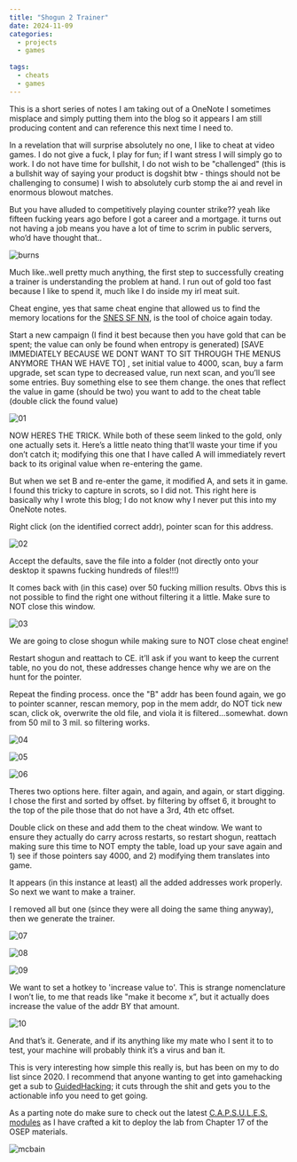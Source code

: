 ```yaml
---
title: "Shogun 2 Trainer"
date: 2024-11-09
categories:
  - projects
  - games
  
tags:
  - cheats
  - games
---
```


This is a short series of notes I am taking out of a OneNote I sometimes misplace and simply putting them into the blog so it appears I am still producing content and can reference this next time I need to.

In a revelation that will surprise absolutely no one, I like to cheat at video games. I do not give a fuck, I play for fun; if I want stress I will simply go to work. I do not have time for bullshit, I do not wish to be "challenged" (this is a bullshit way of saying your product is dogshit btw - things should not be challenging to consume) I wish to absolutely curb stomp the ai and revel in enormous blowout matches.

But you have alluded to competitively playing counter strike?? yeah like fifteen fucking years ago before I got a career and a mortgage. it turns out not having a job means you have a lot of time to scrim in public servers, who’d have thought that..

![burns](/assets/images/trainer/burns_cheat.jpg)

Much like..well pretty much anything, the first step to successfully creating a trainer is understanding the problem at hand. I run out of gold too fast because I like to spend it, much like I do inside my irl meat suit.

Cheat engine, yes that same cheat engine that allowed us to find the memory locations for the [SNES SF NN](https://onecloudemoji.github.io/projects/games/sf-nn/), is the tool of choice again today.

Start a new campaign (I find it best because then you have gold that can be spent; the value can only be found when entropy is generated) [SAVE IMMEDIATELY BECAUSE WE DONT WANT TO SIT THROUGH THE MENUS ANYMORE THAN WE HAVE TO] , set initial value to 4000, scan, buy a farm upgrade, set scan type to decreased value, run next scan, and you’ll see some entries. Buy something else to see them change. the ones that reflect the value in game (should be two) you want to add to the cheat table (double click the found value)

![01](/assets/images/trainer/01.jpg)

NOW HERES THE TRICK. While both of these seem linked to the gold, only one actually sets it. Here’s a little neato thing that’ll waste your time if you don’t catch it; modifying this one that I have called A will immediately revert back to its original value when re-entering the game.

But when we set B and re-enter the game, it modified A, and sets it in game. I found this tricky to capture in scrots, so I did not. This right here is basically why I wrote this blog; I do not know why I never put this into my OneNote notes.

Right click (on the identified correct addr), pointer scan for this address. 

![02](/assets/images/trainer/02.jpg)

Accept the defaults, save the file into a folder (not directly onto your desktop it spawns fucking hundreds of files!!!)

It comes back with (in this case) over 50 fucking million results. Obvs this is not possible to find the right one without filtering it a little. Make sure to NOT close this window.

![03](/assets/images/trainer/03.jpg)

We are going to close shogun while making sure to NOT close cheat engine!

Restart shogun and reattach to CE. it’ll ask if you want to keep the current table, no you do not, these addresses change hence why we are on the hunt for the pointer.

Repeat the finding process. once the "B" addr has been found again, we go to pointer scanner, rescan memory, pop in the mem addr, do NOT tick new scan, click ok, overwrite the old file, and viola it is filtered...somewhat. down from 50 mil to 3 mil. so filtering works.

![04](/assets/images/trainer/04.png)

![05](/assets/images/trainer/05.png)

![06](/assets/images/trainer/06.png)

Theres two options here. filter again, and again, and again, or start digging. I chose the first and sorted by offset. by filtering by offset 6, it brought to the top of the pile those that do not have a 3rd, 4th etc offset.

Double click on these and add them to the cheat window. We want to ensure they actually do carry across restarts, so restart shogun, reattach making sure this time to NOT empty the table, load up your save again and 1) see if those pointers say 4000, and 2) modifying them translates into game.

It appears (in this instance at least) all the added addresses work properly. So next we want to make a trainer. 

I removed all but one (since they were all doing the same thing anyway), then we generate the trainer.

![07](/assets/images/trainer/07.png)

![08](/assets/images/trainer/08.png)

![09](/assets/images/trainer/09.png)

We want to set a hotkey to 'increase value to'. This is strange nomenclature I won’t lie, to me that reads like "make it become x”, but it actually does increase the value of the addr BY that amount.

![10](/assets/images/trainer/10.png)

And that’s it. Generate, and if its anything like my mate who I sent it to to test, your machine will probably think it’s a virus and ban it. 

This is very interesting how simple this really is, but has been on my to do list since 2020. I recommend that anyone wanting to get into gamehacking get a sub to [GuidedHacking](https://guidedhacking.com/); it cuts through the shit and gets you to the actionable info you need to get going.

As a parting note do make sure to check out the latest [C.A.P.S.U.L.E.S. modules](https://github.com/onecloudemoji/C.A.P.S.U.L.E.S.) as I have crafted a kit to deploy the lab from Chapter 17 of the OSEP materials.

![mcbain](/assets/images/fable/mcbain.jpg)



